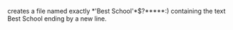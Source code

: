 creates a file named exactly \*\'Best School\'\*$\?\*\*\*\*\*:) containing the text Best School ending by a new line.
